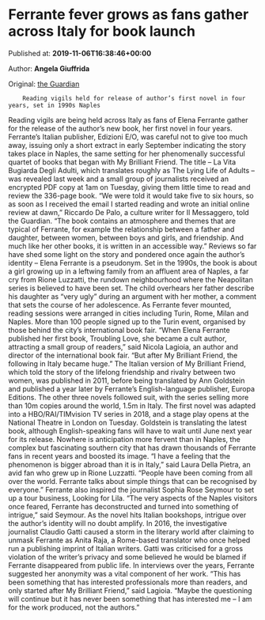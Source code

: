 
# Ferrante fever grows as fans gather across Italy for book launch

Published at: **2019-11-06T16:38:46+00:00**

Author: **Angela Giuffrida**

Original: [the Guardian](https://www.theguardian.com/books/2019/nov/06/ferrante-fever-grows-as-fans-gather-across-italy-for-new-book-launch)


        Reading vigils held for release of author’s first novel in four years, set in 1990s Naples
      
Reading vigils are being held across Italy as fans of Elena Ferrante gather for the release of the author’s new book, her first novel in four years.
Ferrante’s Italian publisher, Edizioni E/O, was careful not to give too much away, issuing only a short extract in early September indicating the story takes place in Naples, the same setting for her phenomenally successful quartet of books that began with My Brilliant Friend.
The title – La Vita Bugiarda Degli Adulti, which translates roughly as The Lying Life of Adults – was revealed last week and a small group of journalists received an encrypted PDF copy at 1am on Tuesday, giving them little time to read and review the 336-page book.
“We were told it would take five to six hours, so as soon as I received the email I started reading and wrote an initial online review at dawn,” Riccardo De Palo, a culture writer for Il Messaggero, told the Guardian.
“The book contains an atmosphere and themes that are typical of Ferrante, for example the relationship between a father and daughter, between women, between boys and girls, and friendship. And much like her other books, it is written in an accessible way.”
Reviews so far have shed some light on the story and pondered once again the author’s identity – Elena Ferrante is a pseudonym.
Set in the 1990s, the book is about a girl growing up in a leftwing family from an affluent area of Naples, a far cry from Rione Luzzatti, the rundown neighbourhood where the Neapolitan series is believed to have been set. The child overhears her father describe his daughter as “very ugly” during an argument with her mother, a comment that sets the course of her adolescence.
As Ferrante fever mounted, reading sessions were arranged in cities including Turin, Rome, Milan and Naples. More than 100 people signed up to the Turin event, organised by those behind the city’s international book fair.
“When Elena Ferrante published her first book, Troubling Love, she became a cult author, attracting a small group of readers,” said Nicola Lagioia, an author and director of the international book fair. “But after My Brilliant Friend, the following in Italy became huge.”
The Italian version of My Brilliant Friend, which told the story of the lifelong friendship and rivalry between two women, was published in 2011, before being translated by Ann Goldstein and published a year later by Ferrante’s English-language publisher, Europa Editions. The other three novels followed suit, with the series selling more than 10m copies around the world, 1.5m in Italy.
The first novel was adapted into a HBO/RAI/TIMvision TV series in 2018, and a stage play opens at the National Theatre in London on Tuesday.
Goldstein is translating the latest book, although English-speaking fans will have to wait until June next year for its release.
Nowhere is anticipation more fervent than in Naples, the complex but fascinating southern city that has drawn thousands of Ferrante fans in recent years and boosted its image.
“I have a feeling that the phenomenon is bigger abroad than it is in Italy,” said Laura Della Pietra, an avid fan who grew up in Rione Luzzatti. “People have been coming from all over the world. Ferrante talks about simple things that can be recognised by everyone.”
Ferrante also inspired the journalist Sophia Rose Seymour to set up a tour business, Looking for Lila.
“The very aspects of the Naples visitors once feared, Ferrante has deconstructed and turned into something of intrigue,” said Seymour.
As the novel hits Italian bookshops, intrigue over the author’s identity will no doubt amplify. In 2016, the investigative journalist Claudio Gatti caused a storm in the literary world after claiming to unmask Ferrante as Anita Raja, a Rome-based translator who once helped run a publishing imprint of Italian writers.
Gatti was criticised for a gross violation of the writer’s privacy and some believed he would be blamed if Ferrante disappeared from public life. In interviews over the years, Ferrante suggested her anonymity was a vital component of her work.
“This has been something that has interested professionals more than readers, and only started after My Brilliant Friend,” said Lagioia. “Maybe the questioning will continue but it has never been something that has interested me – I am for the work produced, not the authors.”

